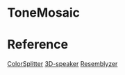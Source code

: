 # ToneMosaic


# Reference
[ColorSplitter](https://github.com/KakaruHayate/ColorSplitter/tree/main)
[3D-speaker](https://github.com/modelscope/3D-Speaker)
[Resemblyzer](https://github.com/resemble-ai/Resemblyzer/)